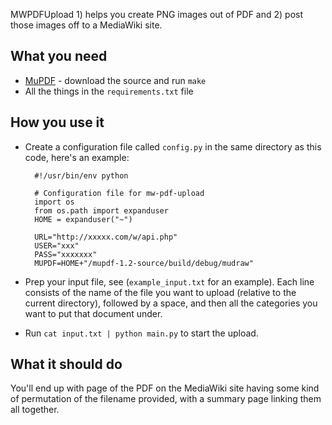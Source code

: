 MWPDFUpload 1) helps you create PNG images out of PDF and 2) post those images off to a MediaWiki site.

What you need
-------------
* [MuPDF](http://www.mupdf.com/) - download the source and run `make`
* All the things in the `requirements.txt` file

How you use it
--------------
* Create a configuration file called `config.py` in the same directory as this code, here's an example:

        #!/usr/bin/env python
        
        # Configuration file for mw-pdf-upload
        import os
        from os.path import expanduser
        HOME = expanduser("~")
        
        URL="http://xxxxx.com/w/api.php"
        USER="xxx"
        PASS="xxxxxxx"
        MUPDF=HOME+"/mupdf-1.2-source/build/debug/mudraw"

* Prep your input file, see (`example_input.txt` for an example). Each line consists of the name of the file you want 
  to upload (relative to the current directory), followed by a space, and then all the categories you want to put that
  document under. 
* Run `cat input.txt | python main.py` to start the upload. 

What it should do
-----------------
You'll end up with page of the PDF on the MediaWiki site having some kind of permutation of the filename provided, with a summary page linking them all together. 
